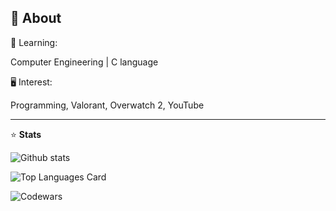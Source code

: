 <h2><strong>💬 About</strong></h2>

🏫 Learning:

  Computer Engineering | C language 

🖥 Interest:

  Programming, Valorant, Overwatch 2, YouTube
<hr>

⭐ **Stats**

![Github stats](https://github-readme-stats.vercel.app/api?username=Hitagi&theme=jolly&highcontrast&show_icons=true&count_private=true)

![Top Languages Card](https://github-readme-stats.vercel.app/api/top-langs/?username=Hitagi7&theme=jolly&layout=compact)

![Codewars](https://github.r2v.ch/codewars?user=Hitagi&stroke=%23BB432C)

<!---
Hitagi7/Hitagi7 is a ✨ special ✨ repository because its `README.md` (this file) appears on your GitHub profile.
You can click the Preview link to take a look at your changes.
--->
